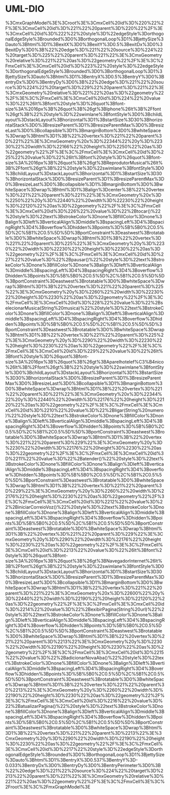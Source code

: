 # UML-DIO
%3CmxGraphModel%3E%3Croot%3E%3CmxCell%20id%3D%220%22%2F%3E%3CmxCell%20id%3D%221%22%20parent%3D%220%22%2F%3E%3CmxCell%20id%3D%222%22%20style%3D%22edgeStyle%3DorthogonalEdgeStyle%3Brounded%3D0%3BorthogonalLoop%3D1%3BjettySize%3Dauto%3Bhtml%3D1%3BexitX%3D0%3BexitY%3D0.5%3BexitDx%3D0%3BexitDy%3D0%3B%22%20edge%3D%221%22%20source%3D%224%22%20target%3D%225%22%20parent%3D%221%22%3E%3CmxGeometry%20relative%3D%221%22%20as%3D%22geometry%22%2F%3E%3C%2FmxCell%3E%3CmxCell%20id%3D%223%22%20style%3D%22edgeStyle%3DorthogonalEdgeStyle%3Brounded%3D0%3BorthogonalLoop%3D1%3BjettySize%3Dauto%3Bhtml%3D1%3BentryX%3D0.5%3BentryY%3D0%3BentryDx%3D0%3BentryDy%3D0%3B%22%20edge%3D%221%22%20source%3D%224%22%20target%3D%229%22%20parent%3D%221%22%3E%3CmxGeometry%20relative%3D%221%22%20as%3D%22geometry%22%2F%3E%3C%2FmxCell%3E%3CmxCell%20id%3D%224%22%20value%3D%22%26lt%3Bfont%20style%3D%26quot%3Bfont-size%3A%2016px%3B%26quot%3B%26gt%3BIphone%26lt%3B%2Ffont%26gt%3B%22%20style%3D%22swimlane%3BfontStyle%3D0%3BchildLayout%3DstackLayout%3Bhorizontal%3D1%3BstartSize%3D30%3BhorizontalStack%3D0%3BresizeParent%3D1%3BresizeParentMax%3D0%3BresizeLast%3D0%3Bcollapsible%3D1%3BmarginBottom%3D0%3BwhiteSpace%3Dwrap%3Bhtml%3D1%3B%22%20vertex%3D%221%22%20parent%3D%221%22%3E%3CmxGeometry%20x%3D%22344%22%20y%3D%22330%22%20width%3D%22166%22%20height%3D%2250%22%20as%3D%22geometry%22%2F%3E%3C%2FmxCell%3E%3CmxCell%20id%3D%225%22%20value%3D%22%26lt%3Bfont%20style%3D%26quot%3Bfont-size%3A%2016px%3B%26quot%3B%26gt%3BReprodutorMusical%26lt%3B%2Ffont%26gt%3B%22%20style%3D%22swimlane%3BfontStyle%3D0%3BchildLayout%3DstackLayout%3Bhorizontal%3D1%3BstartSize%3D30%3BhorizontalStack%3D0%3BresizeParent%3D1%3BresizeParentMax%3D0%3BresizeLast%3D0%3Bcollapsible%3D1%3BmarginBottom%3D0%3BwhiteSpace%3Dwrap%3Bhtml%3D1%3Balign%3Dcenter%3B%22%20vertex%3D%221%22%20parent%3D%221%22%3E%3CmxGeometry%20x%3D%2250%22%20y%3D%22440%22%20width%3D%22230%22%20height%3D%22120%22%20as%3D%22geometry%22%2F%3E%3C%2FmxCell%3E%3CmxCell%20id%3D%226%22%20value%3D%22%2Btocar()%22%20style%3D%22text%3BstrokeColor%3Dnone%3BfillColor%3Dnone%3Balign%3Dleft%3BverticalAlign%3Dmiddle%3BspacingLeft%3D4%3BspacingRight%3D4%3Boverflow%3Dhidden%3Bpoints%3D%5B%5B0%2C0.5%5D%2C%5B1%2C0.5%5D%5D%3BportConstraint%3Deastwest%3Brotatable%3D0%3BwhiteSpace%3Dwrap%3Bhtml%3D1%3B%22%20vertex%3D%221%22%20parent%3D%225%22%3E%3CmxGeometry%20y%3D%2230%22%20width%3D%22230%22%20height%3D%2230%22%20as%3D%22geometry%22%2F%3E%3C%2FmxCell%3E%3CmxCell%20id%3D%227%22%20value%3D%22%2Bpausar()%22%20style%3D%22text%3BstrokeColor%3Dnone%3BfillColor%3Dnone%3Balign%3Dleft%3BverticalAlign%3Dmiddle%3BspacingLeft%3D4%3BspacingRight%3D4%3Boverflow%3Dhidden%3Bpoints%3D%5B%5B0%2C0.5%5D%2C%5B1%2C0.5%5D%5D%3BportConstraint%3Deastwest%3Brotatable%3D0%3BwhiteSpace%3Dwrap%3Bhtml%3D1%3B%22%20vertex%3D%221%22%20parent%3D%225%22%3E%3CmxGeometry%20y%3D%2260%22%20width%3D%22230%22%20height%3D%2230%22%20as%3D%22geometry%22%2F%3E%3C%2FmxCell%3E%3CmxCell%20id%3D%228%22%20value%3D%22%2BselecionarMusica(String%20musica)%22%20style%3D%22text%3BstrokeColor%3Dnone%3BfillColor%3Dnone%3Balign%3Dleft%3BverticalAlign%3Dmiddle%3BspacingLeft%3D4%3BspacingRight%3D4%3Boverflow%3Dhidden%3Bpoints%3D%5B%5B0%2C0.5%5D%2C%5B1%2C0.5%5D%5D%3BportConstraint%3Deastwest%3Brotatable%3D0%3BwhiteSpace%3Dwrap%3Bhtml%3D1%3B%22%20vertex%3D%221%22%20parent%3D%225%22%3E%3CmxGeometry%20y%3D%2290%22%20width%3D%22230%22%20height%3D%2230%22%20as%3D%22geometry%22%2F%3E%3C%2FmxCell%3E%3CmxCell%20id%3D%229%22%20value%3D%22%26lt%3Bfont%20style%3D%26quot%3Bfont-size%3A%2016px%3B%26quot%3B%26gt%3BAparelhotelef%C3%B4nico%26lt%3B%2Ffont%26gt%3B%22%20style%3D%22swimlane%3BfontStyle%3D0%3BchildLayout%3DstackLayout%3Bhorizontal%3D1%3BstartSize%3D30%3BhorizontalStack%3D0%3BresizeParent%3D1%3BresizeParentMax%3D0%3BresizeLast%3D0%3Bcollapsible%3D1%3BmarginBottom%3D0%3BwhiteSpace%3Dwrap%3Bhtml%3D1%3B%22%20vertex%3D%221%22%20parent%3D%221%22%3E%3CmxGeometry%20x%3D%22344%22%20y%3D%22440%22%20width%3D%22176%22%20height%3D%22120%22%20as%3D%22geometry%22%2F%3E%3C%2FmxCell%3E%3CmxCell%20id%3D%2210%22%20value%3D%22%2Bligar(String%20numero)%22%20style%3D%22text%3BstrokeColor%3Dnone%3BfillColor%3Dnone%3Balign%3Dleft%3BverticalAlign%3Dmiddle%3BspacingLeft%3D4%3BspacingRight%3D4%3Boverflow%3Dhidden%3Bpoints%3D%5B%5B0%2C0.5%5D%2C%5B1%2C0.5%5D%5D%3BportConstraint%3Deastwest%3Brotatable%3D0%3BwhiteSpace%3Dwrap%3Bhtml%3D1%3B%22%20vertex%3D%221%22%20parent%3D%229%22%3E%3CmxGeometry%20y%3D%2230%22%20width%3D%22176%22%20height%3D%2230%22%20as%3D%22geometry%22%2F%3E%3C%2FmxCell%3E%3CmxCell%20id%3D%2211%22%20value%3D%22%2Batender()%22%20style%3D%22text%3BstrokeColor%3Dnone%3BfillColor%3Dnone%3Balign%3Dleft%3BverticalAlign%3Dmiddle%3BspacingLeft%3D4%3BspacingRight%3D4%3Boverflow%3Dhidden%3Bpoints%3D%5B%5B0%2C0.5%5D%2C%5B1%2C0.5%5D%5D%3BportConstraint%3Deastwest%3Brotatable%3D0%3BwhiteSpace%3Dwrap%3Bhtml%3D1%3B%22%20vertex%3D%221%22%20parent%3D%229%22%3E%3CmxGeometry%20y%3D%2260%22%20width%3D%22176%22%20height%3D%2230%22%20as%3D%22geometry%22%2F%3E%3C%2FmxCell%3E%3CmxCell%20id%3D%2212%22%20value%3D%22%2BiniciarCorreioVoz()%22%20style%3D%22text%3BstrokeColor%3Dnone%3BfillColor%3Dnone%3Balign%3Dleft%3BverticalAlign%3Dmiddle%3BspacingLeft%3D4%3BspacingRight%3D4%3Boverflow%3Dhidden%3Bpoints%3D%5B%5B0%2C0.5%5D%2C%5B1%2C0.5%5D%5D%3BportConstraint%3Deastwest%3Brotatable%3D0%3BwhiteSpace%3Dwrap%3Bhtml%3D1%3B%22%20vertex%3D%221%22%20parent%3D%229%22%3E%3CmxGeometry%20y%3D%2290%22%20width%3D%22176%22%20height%3D%2230%22%20as%3D%22geometry%22%2F%3E%3C%2FmxCell%3E%3CmxCell%20id%3D%2213%22%20value%3D%22%26lt%3Bfont%20style%3D%26quot%3Bfont-size%3A%2016px%3B%26quot%3B%26gt%3BNavegadorInternet%26lt%3B%2Ffont%26gt%3B%22%20style%3D%22swimlane%3BfontStyle%3D0%3BchildLayout%3DstackLayout%3Bhorizontal%3D1%3BstartSize%3D30%3BhorizontalStack%3D0%3BresizeParent%3D1%3BresizeParentMax%3D0%3BresizeLast%3D0%3Bcollapsible%3D1%3BmarginBottom%3D0%3BwhiteSpace%3Dwrap%3Bhtml%3D1%3B%22%20vertex%3D%221%22%20parent%3D%221%22%3E%3CmxGeometry%20x%3D%22600%22%20y%3D%22440%22%20width%3D%22190%22%20height%3D%22120%22%20as%3D%22geometry%22%2F%3E%3C%2FmxCell%3E%3CmxCell%20id%3D%2214%22%20value%3D%22%2BexibirPagina(String%20url)%22%20style%3D%22text%3BstrokeColor%3Dnone%3BfillColor%3Dnone%3Balign%3Dleft%3BverticalAlign%3Dmiddle%3BspacingLeft%3D4%3BspacingRight%3D4%3Boverflow%3Dhidden%3Bpoints%3D%5B%5B0%2C0.5%5D%2C%5B1%2C0.5%5D%5D%3BportConstraint%3Deastwest%3Brotatable%3D0%3BwhiteSpace%3Dwrap%3Bhtml%3D1%3B%22%20vertex%3D%221%22%20parent%3D%2213%22%3E%3CmxGeometry%20y%3D%2230%22%20width%3D%22190%22%20height%3D%2230%22%20as%3D%22geometry%22%2F%3E%3C%2FmxCell%3E%3CmxCell%20id%3D%2215%22%20value%3D%22%2BadicionarNovaAba()%22%20style%3D%22text%3BstrokeColor%3Dnone%3BfillColor%3Dnone%3Balign%3Dleft%3BverticalAlign%3Dmiddle%3BspacingLeft%3D4%3BspacingRight%3D4%3Boverflow%3Dhidden%3Bpoints%3D%5B%5B0%2C0.5%5D%2C%5B1%2C0.5%5D%5D%3BportConstraint%3Deastwest%3Brotatable%3D0%3BwhiteSpace%3Dwrap%3Bhtml%3D1%3B%22%20vertex%3D%221%22%20parent%3D%2213%22%3E%3CmxGeometry%20y%3D%2260%22%20width%3D%22190%22%20height%3D%2230%22%20as%3D%22geometry%22%2F%3E%3C%2FmxCell%3E%3CmxCell%20id%3D%2216%22%20value%3D%22%2BatualizarPagina()%22%20style%3D%22text%3BstrokeColor%3Dnone%3BfillColor%3Dnone%3Balign%3Dleft%3BverticalAlign%3Dmiddle%3BspacingLeft%3D4%3BspacingRight%3D4%3Boverflow%3Dhidden%3Bpoints%3D%5B%5B0%2C0.5%5D%2C%5B1%2C0.5%5D%5D%3BportConstraint%3Deastwest%3Brotatable%3D0%3BwhiteSpace%3Dwrap%3Bhtml%3D1%3B%22%20vertex%3D%221%22%20parent%3D%2213%22%3E%3CmxGeometry%20y%3D%2290%22%20width%3D%22190%22%20height%3D%2230%22%20as%3D%22geometry%22%2F%3E%3C%2FmxCell%3E%3CmxCell%20id%3D%2217%22%20style%3D%22edgeStyle%3DorthogonalEdgeStyle%3Brounded%3D0%3BorthogonalLoop%3D1%3BjettySize%3Dauto%3Bhtml%3D1%3BentryX%3D0.537%3BentryY%3D-0.033%3BentryDx%3D0%3BentryDy%3D0%3BentryPerimeter%3D0%3B%22%20edge%3D%221%22%20source%3D%224%22%20target%3D%2213%22%20parent%3D%221%22%3E%3CmxGeometry%20relative%3D%221%22%20as%3D%22geometry%22%2F%3E%3C%2FmxCell%3E%3C%2Froot%3E%3C%2FmxGraphModel%3E

